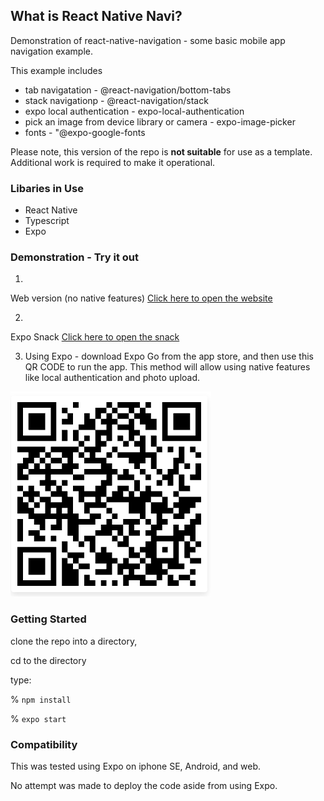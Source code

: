 ## What is React Native Navi? 

Demonstration of react-native-navigation - some basic mobile app navigation example. 

This example includes
* tab navigatation - @react-navigation/bottom-tabs  
* stack navigationp -  @react-navigation/stack
* expo local authentication - expo-local-authentication
* pick an image from device library or camera - expo-image-picker
* fonts - "@expo-google-fonts


Please note,  this version of the repo is **not suitable** for use as a template.  Additional work is required to make it operational. 

### Libaries in Use

* React Native
* Typescript
* Expo

### Demonstration - Try it out

1.
Web version (no native features)
[Click here to open the website](https://ericsfeed.github.io/react-native-navi)

2. 
Expo Snack
[Click here to open the snack](https://snack.expo.dev/@dotterpop1/github.com-ericsfeed-react-native-navi?platform=web)

3. Using Expo - download Expo Go from the app store, and then use this QR CODE to run the app.  This method will allow using native features like local authentication and photo upload. 

![expo qr code](assets/qrcodeAug21.png)


### Getting Started

clone the repo into a directory, 

cd to the directory

type:

% `npm install`

% `expo start`


### Compatibility 

This was tested using Expo on iphone SE, Android, and web.  

No attempt was made to deploy the code aside from using Expo.
